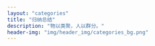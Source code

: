 ```yaml
---
layout: "categories"
title: "归纳总结"
description: "物以类聚，人以群分。"
header-img: "img/header_img/categories_bg.png"
---
```

